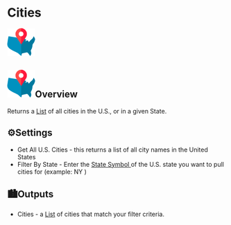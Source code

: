 # Cities

![Generate a list of U.S. cities.](../../.gitbook/assets/city_data.png)

## ![](../../.gitbook/assets/city_data.png)Overview

Returns a [List](../../getting_started/variables.md#lists) of all cities in the U.S., or in a given State.

## ⚙Settings

* Get All U.S. Cities - this returns a list of all city names in the United States
* Filter By State - Enter the [State Symbol ](https://www.bls.gov/cew/cewedr10.htm)of the U.S. state you want to pull cities for \(example: NY \)

## 🏙Outputs

* Cities - a [List](../../getting_started/variables.md#lists) of cities that match your filter criteria. 

